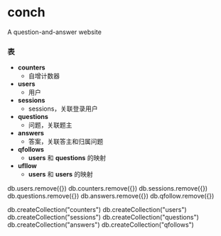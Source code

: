 # conch
A question-and-answer website

### 表
* **counters**
  * 自增计数器
* **users**
  * 用户
* **sessions**
  * sessions，关联登录用户
* **questions** 
  * 问题，关联题主
* **answers** 
  * 答案，关联答主和归属问题
* **qfollows**
  * **users** 和 **questions** 的映射
* **ufllow**
  * **users** 和 **users** 的映射


db.users.remove({})
db.counters.remove({})
db.sessions.remove({})
db.questions.remove({})
db.answers.remove({})
db.qfollow.remove({})

db.createCollection("counters")
db.createCollection("users")
db.createCollection("sessions")
db.createCollection("questions")
db.createCollection("answers")
db.createCollection("qfollows")